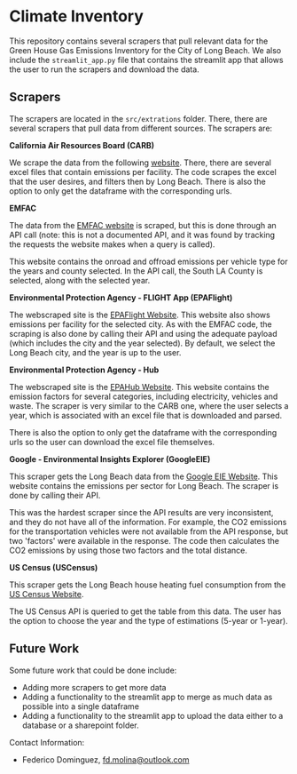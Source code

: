 # Climate Inventory

This repository contains several scrapers that pull relevant data for the Green House Gas Emissions Inventory for the City of Long Beach. We also include the `streamlit_app.py` file that contains the streamlit app that allows the user to run the scrapers and download the data.

## Scrapers

The scrapers are located in the `src/extrations` folder. There, there are several scrapers that pull data from different sources. The scrapers are:

**California Air Resources Board (CARB)** 
 
 We scrape the data from the following [website](https://ww2.arb.ca.gov/mrr-data). There, there are several excel files that contain emissions per facility. The code scrapes the excel that the user desires, and filters then by Long Beach. There is also the option to only get the dataframe with the corresponding urls.


**EMFAC** 

The data from the [EMFAC website](https://arb.ca.gov/emfac/emissions-inventory/9e6154b79f6137b0be32ec52da0c7f8c3c6cb03c) is scraped, but this is done through an API call (note: this is not a documented API, and it was found by tracking the requests the website makes when a query is called). 

This website contains the onroad and offroad emissions per vehicle type for the years and county selected. In the API call, the South LA County is selected, along with the selected year.


**Environmental Protection Agency - FLIGHT App (EPAFlight)**

The webscraped site is the [EPAFlight Website](https://ghgdata.epa.gov/ghgp/main.do). This website also shows emissions per facility for the selected city. As with the EMFAC code, the scraping is also done by calling their API and using the adequate payload (which includes the city and the year selected). By default, we select the Long Beach city, and the year is up to the user.

**Environmental Protection Agency - Hub**

The webscraped site is the [EPAHub Website](https://www.epa.gov/ghgreporting/ghg-reporting-program-data-sets). This website contains the emission factors for several categories, including electricity, vehicles and waste. The scraper is very similar to the CARB one, where the user selects a year, which is associated with an excel file that is downloaded and parsed. 

There is also the option to only get the dataframe with the corresponding urls so the user can download the excel file themselves.


**Google - Environmental Insights Explorer (GoogleEIE)**

This scraper gets the Long Beach data from the [Google EIE Website](https://insights.sustainability.google/places/ChIJWdeZQOjKwoARqo8qxPo6AKE/download?hl=en-US). This website contains the emissions per sector for Long Beach. The scraper is done by calling their API.

This was the hardest scraper since the API results are very inconsistent, and they do not have all of the information. For example, the CO2 emissions for the transportation vehicles were not available from the API response, but two 'factors' were available in the response. The code then calculates the CO2 emissions by using those two factors and the total distance.

**US Census (USCensus)**

This scraper gets the Long Beach house heating fuel consumption from the [US Census Website](https://data.census.gov/table?q=B25040&g=160XX00US0643000&tid=ACSDT1Y2021.B25040).

The US Census API is queried to get the table from this data. The user has the option to choose the year and the type of estimations (5-year or 1-year).

## Future Work

Some future work that could be done include:

- Adding more scrapers to get more data
- Adding a functionality to the streamlit app to merge as much data as possible into a single dataframe
- Adding a functionality to the streamlit app to upload the data either to a database or a sharepoint folder.

Contact Information:

- Federico Dominguez, fd.molina@outlook.com

